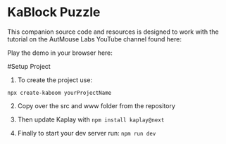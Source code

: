 # KaBlock Puzzle
This companion source code and resources is designed to work with the tutorial on the AutMouse Labs YouTube channel found here:

Play the demo in your browser here:

#Setup Project
1. To create the project use:

``
npx create-kaboom yourProjectName
``

2. Copy over the src and www folder from the repository<br>

3. Then update Kaplay with
``
npm install kaplay@next
``

4. Finally to start your dev server run:
``
npm run dev
``
